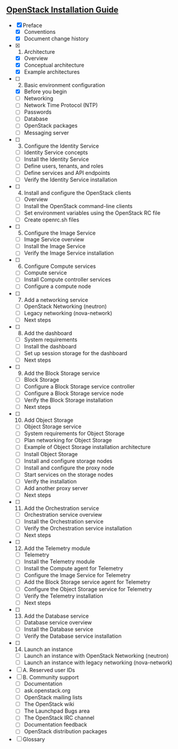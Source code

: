 ## [OpenStack Installation Guide](http://docs.openstack.org/icehouse/install-guide/install/yum/content/)

- [x] Preface
    - [x] Conventions
    - [x] Document change history
- [x] 1. Architecture
    - [x] Overview
    - [x] Conceptual architecture
    - [x] Example architectures
- [ ] 2. Basic environment configuration
    - [x] Before you begin
    - [ ] Networking
    - [ ] Network Time Protocol (NTP)
    - [ ] Passwords
    - [ ] Database
    - [ ] OpenStack packages
    - [ ] Messaging server
- [ ] 3. Configure the Identity Service
    - [ ] Identity Service concepts
    - [ ] Install the Identity Service
    - [ ] Define users, tenants, and roles
    - [ ] Define services and API endpoints
    - [ ] Verify the Identity Service installation
- [ ] 4. Install and configure the OpenStack clients
    - [ ] Overview
    - [ ] Install the OpenStack command-line clients
    - [ ] Set environment variables using the OpenStack RC file
    - [ ] Create openrc.sh files
- [ ] 5. Configure the Image Service
    - [ ] Image Service overview
    - [ ] Install the Image Service
    - [ ] Verify the Image Service installation
- [ ] 6. Configure Compute services
    - [ ] Compute service
    - [ ] Install Compute controller services
    - [ ] Configure a compute node
- [ ] 7. Add a networking service
    - [ ] OpenStack Networking (neutron)
    - [ ] Legacy networking (nova-network)
    - [ ] Next steps
- [ ] 8. Add the dashboard
    - [ ] System requirements
    - [ ] Install the dashboard
    - [ ] Set up session storage for the dashboard
    - [ ] Next steps
- [ ] 9. Add the Block Storage service
    - [ ] Block Storage
    - [ ] Configure a Block Storage service controller
    - [ ] Configure a Block Storage service node
    - [ ] Verify the Block Storage installation
    - [ ] Next steps
- [ ] 10. Add Object Storage
    - [ ] Object Storage service
    - [ ] System requirements for Object Storage
    - [ ] Plan networking for Object Storage
    - [ ] Example of Object Storage installation architecture
    - [ ] Install Object Storage
    - [ ] Install and configure storage nodes
    - [ ] Install and configure the proxy node
    - [ ] Start services on the storage nodes
    - [ ] Verify the installation
    - [ ] Add another proxy server
    - [ ] Next steps
- [ ] 11. Add the Orchestration service
    - [ ] Orchestration service overview
    - [ ] Install the Orchestration service
    - [ ] Verify the Orchestration service installation
    - [ ] Next steps
- [ ] 12. Add the Telemetry module
    - [ ] Telemetry
    - [ ] Install the Telemetry module
    - [ ] Install the Compute agent for Telemetry
    - [ ] Configure the Image Service for Telemetry
    - [ ] Add the Block Storage service agent for Telemetry
    - [ ] Configure the Object Storage service for Telemetry
    - [ ] Verify the Telemetry installation
    - [ ] Next steps
- [ ] 13. Add the Database service
    - [ ] Database service overview
    - [ ] Install the Database service
    - [ ] Verify the Database service installation
- [ ] 14. Launch an instance
    - [ ] Launch an instance with OpenStack Networking (neutron)
    - [ ] Launch an instance with legacy networking (nova-network)
- [ ] A. Reserved user IDs
- [ ] B. Community support
    - [ ] Documentation
    - [ ] ask.openstack.org
    - [ ] OpenStack mailing lists
    - [ ] The OpenStack wiki
    - [ ] The Launchpad Bugs area
    - [ ] The OpenStack IRC channel
    - [ ] Documentation feedback
    - [ ] OpenStack distribution packages
- [ ] Glossary
